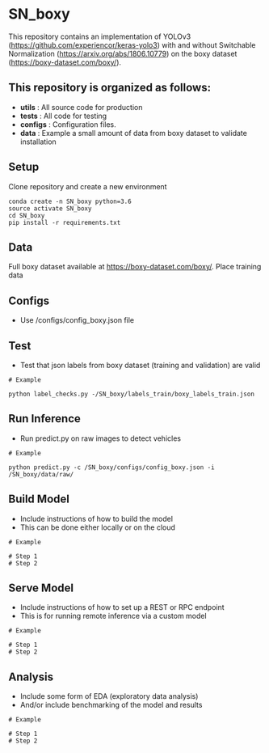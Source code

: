 # SN_boxy

This repository contains an implementation of YOLOv3 (https://github.com/experiencor/keras-yolo3) with and without Switchable Normalization (https://arxiv.org/abs/1806.10779) on the boxy dataset (https://boxy-dataset.com/boxy/).

## This repository is organized as follows:

- **utils** : All source code for production
- **tests** : All code for testing
- **configs** : Configuration files.
- **data** : Example a small amount of data from boxy dataset to validate installation

## Setup
Clone repository and create a new environment
```
conda create -n SN_boxy python=3.6
source activate SN_boxy
cd SN_boxy
pip install -r requirements.txt
```
## Data

Full boxy dataset available at https://boxy-dataset.com/boxy/.
Place training data 



## Configs

- Use /configs/config_boxy.json file 


## Test

- Test that json labels from boxy dataset (training and validation) are valid
```
# Example

python label_checks.py -/SN_boxy/labels_train/boxy_labels_train.json 

```

## Run Inference
- Run predict.py on raw images to detect vehicles
```
# Example

python predict.py -c /SN_boxy/configs/config_boxy.json -i /SN_boxy/data/raw/

```

## Build Model
- Include instructions of how to build the model
- This can be done either locally or on the cloud
```
# Example

# Step 1
# Step 2
```

## Serve Model
- Include instructions of how to set up a REST or RPC endpoint
- This is for running remote inference via a custom model
```
# Example

# Step 1
# Step 2
```

## Analysis
- Include some form of EDA (exploratory data analysis)
- And/or include benchmarking of the model and results
```
# Example

# Step 1
# Step 2
```
